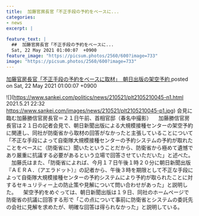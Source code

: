 ```yaml
---
title:  加藤官房長官「不正手段の予約をベースに...
categories:
- news
excerpt: |
  
feature_text: |
  ##  加藤官房長官「不正手段の予約をベースに...
  Sat, 22 May 2021 01:00:07  +0900
feature_image: "https://picsum.photos/2560/600?image=733"
image: "https://picsum.photos/2560/600?image=733"
---
```


[ 加藤官房長官「不正手段の予約をベースに取材」　朝日出版の架空予約  ](https://rosie.5ch.net/test/read.cgi/editorialplus/1621612807/)
posted on Sat, 22 May 2021 01:00:07  +0900

<!--more-->

![](https://www.sankei.com/politics/news/210521/plt2105210045-n1.html 2021.5.21 22:32 https://www.sankei.com/images/news/210521/plt2105210045-p1.jpg) 会見に臨む加藤勝信官房長官＝２１日午前、首相官邸（春名中撮影） 　加藤勝信官房長官は２１日の記者会見で、朝日新聞出版による大規模接種センターの架空予約に関連し、同社が防衛省から取材の回答がなかったと主張していることについて「不正な手段によって自衛隊大規模接種センターの予約システムの予約が取れたことをベースに（防衛省に）聞いたということだから、防衛省から極めて遺憾であり厳重に抗議する必要があるという立場で回答させていただいた」と述べた。 　加藤氏はまた、「防衛省によれば、今月１７日午後１時２０分に朝日新聞出版『ＡＥＲＡ．（アエラドット）』の記者から、午後３時を期限として不正な手段によって自衛隊大規模接種センターの予約システムにより予約が取られたことに対するセキュリティー上の防止策や見解について問い合わせがあった」と説明した。 　架空予約をめぐっては、朝日新聞出版は１９日、同社のホームページで防衛省の抗議に回答する形で「この点について事前に防衛省とシステムの委託先の会社に見解を求めたが、明確な回答は得られなかった」と説明している。
